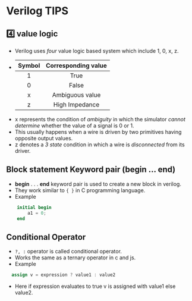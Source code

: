 # Verilog TIPS

## 4️⃣ value logic

- Verilog uses _four_ value logic based system which include 1, 0, x, z.
- | Symbol | Corresponding value |
  | :----: | :-----------------: |
  |   1    |        True         |
  |   0    |        False        |
  |   x    |   Ambiguous value   |
  |   z    |   High Impedance    |
- x represents the condition of _ambiguity_ in which the simulator _cannot determine_ whether the value of a signal is 0 or 1.
- This usually happens when a wire is driven by two primitives having opposite output values.
- z denotes a _3 state_ condition in which a wire is _disconnected_ from its driver.

## Block statement Keyword pair (begin ... end)

- **begin** . . . **end** keyword pair is used to create a new block in verilog.
- They work similar to `{ }` in C programming language.
- Example

```verilog
    initial begin
        a1 = 0;
    end
```

## Conditional Operator

- `?, :` operator is called conditional operator.
- Works the same as a ternary operator in c and js.
- Example

```verilog
  assign v = expression ? value1 : value2
```

- Here if expression evaluates to true v is assigned with value1 else value2.
